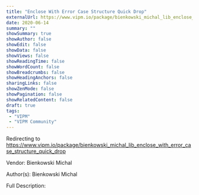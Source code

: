 ```yaml
---
title: "Enclose With Error Case Structure Quick Drop"
externalUrl: https://www.vipm.io/package/bienkowski_michal_lib_enclose_with_error_case_structure_quick_drop
date: 2020-06-14
summary: ""
showSummary: true
showAuthor: false
showEdit: false
showData: false
showViews: false
showReadingTime: false
showWordCount: false
showBreadcrumbs: false
showHeadingAnchors: false
sharingLinks: false
showZenMode: false
showPagination: false
showRelatedContent: false
draft: true
tags:
 - "VIPM"
 - "VIPM Community"
---
```


Redirecting to https://www.vipm.io/package/bienkowski_michal_lib_enclose_with_error_case_structure_quick_drop

Vendor: Bienkowski Michal

Author(s): Bienkowski Michal
 
Full Description:
